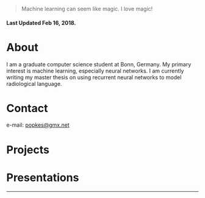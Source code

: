> Machine learning can seem like magic. I love magic!

#### Last Updated Feb 16, 2018.

# About

I am a graduate computer science student at Bonn, Germany. My primary interest is machine learning, especially neural networks. I am currently writing my master thesis on using recurrent neural networks to model radiological language.


# [](#header-1)Contact

e-mail: popkes@gmx.net

# [](#header-2)Projects


# [](#header-3)Presentations


* * *




